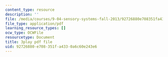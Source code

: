 ```yaml
---
content_type: resource
description: ''
file: /media/courses/9-04-sensory-systems-fall-2013/92726880e708351fa4330a6c60e243e6_n-NpJQgSLrk.pdf
file_type: application/pdf
learning_resource_types: []
ocw_type: OCWFile
resourcetype: Document
title: 3play pdf file
uid: 92726880-e708-351f-a433-0a6c60e243e6
---
```


